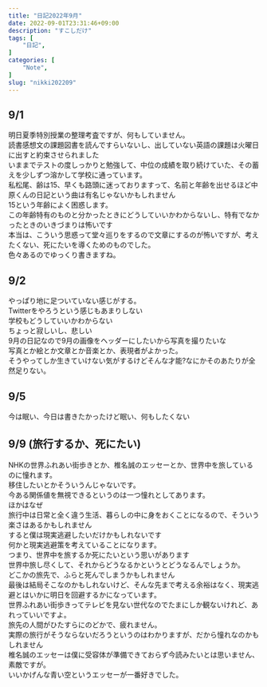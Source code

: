 ```yaml
---
title: "日記2022年9月"
date: 2022-09-01T23:31:46+09:00
description: "すこしだけ"
tags: [
    "日記",
]
categories: [
    "Note",
]
slug: "nikki202209"
---
```


## 9/1
明日夏季特別授業の整理考査ですが、何もしていません。  
読書感想文の課題図書を読んですらいないし、出していない英語の課題は火曜日に出すと約束させられました  
いままでテストの度しっかりと勉強して、中位の成績を取り続けていた、その蓄えを少しずつ溶かして学校に通っています。  
私松尾、齢は15、早くも路頭に迷っておりますって、名前と年齢を出せるほど中原くんの日記という曲は有名じゃないかもしれません  
15という年齢によく困惑します。  
この年齢特有のものと分かったときにどうしていいかわからないし、特有でなかったときのいきづまりは怖いです  
本当は、こういう思惑って堂々巡りをするので文章にするのが怖いですが、考えたくない、死にたいを導くためのものでした。  
色々あるのでゆっくり書きますね。

## 9/2
やっぱり地に足ついていない感じがする。  
Twitterをやろうという感じもあまりしない  
学校もどうしていいかわからない  
ちょっと寂しいし、悲しい  
9月の日記なので9月の画像をヘッダーにしたいから写真を撮りたいな  
写真とか絵とか文章とか音楽とか、表現者がよかった。  
そうやってしか生きていけない気がするけどそんな才能?なにかそのあたりが全然足りない。

## 9/5
今は眠い、今日は書きたかったけど眠い、何もしたくない  

## 9/9 (旅行するか、死にたい)
NHKの世界ふれあい街歩きとか、椎名誠のエッセーとか、世界中を旅しているのに憧れます。  
移住したいとかそういうんじゃないです。  
今ある関係値を無視できるというのは一つ憧れとしてあります。  
ほかはなぜ  
旅行中は日常と全く違う生活、暮らしの中に身をおくことになるので、そういう楽さはあるかもしれません  
すると僕は現実逃避したいだけかもしれないです  
何かと現実逃避策を考えていることになります。  
つまり、世界中を旅するか死にたいという思いがあります  
世界中旅し尽くして、それからどうなるかというとどうなるんでしょうか。  
どこかの旅先で、ふらと死んでしまうかもしれません  
最後は結局そこなのかもしれないけど、そんな先まで考える余裕はなく、現実逃避とはいかに明日を回避するかになっています。  
世界ふれあい街歩きってテレビを見ない世代なのでたまにしか観ないけれど、あれっていいですよ。  
旅先の人間がひたすらにのどかで、疲れません。  
実際の旅行がそうならないだろうというのはわかりますが、だから憧れなのかもしれません  
椎名誠のエッセーは僕に受容体が準備できておらず今読みたいとは思いません、素敵ですが。  
いいかげんな青い空というエッセーが一番好きでした。
